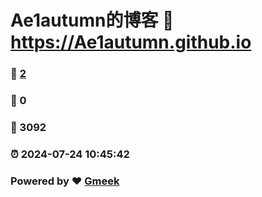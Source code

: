 # Ae1autumn的博客 :link: https://Ae1autumn.github.io 
### :page_facing_up: [2](https://Ae1autumn.github.io/tag.html) 
### :speech_balloon: 0 
### :hibiscus: 3092 
### :alarm_clock: 2024-07-24 10:45:42 
### Powered by :heart: [Gmeek](https://github.com/Meekdai/Gmeek)
